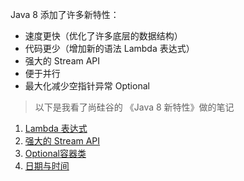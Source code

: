 Java 8 添加了许多新特性：

- 速度更快（优化了许多底层的数据结构）
- 代码更少（增加新的语法 Lambda 表达式）
- 强大的 Stream API
- 便于并行
- 最大化减少空指针异常 Optional

> 以下是我看了尚硅谷的 《Java 8 新特性》做的笔记

1. [Lambda 表达式](notebook/Java8新特性/Lambda表达式)
2. [强大的 Stream API](notebook/Java8新特性/强大的StreamAPI)
3. [Optional容器类](notebook/Java8新特性/Optional容器类)
4. [日期与时间](notebook/Java8新特性/日期与时间)

